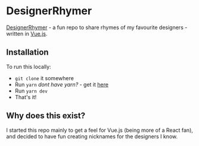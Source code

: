 # DesignerRhymer

[DesignerRhymer](https://jonshort.github.io/DesignerRhymer/#/) - a fun repo to share rhymes of my favourite designers - written in [Vue.js](https://vuejs.org/).

## Installation
To run this locally:

- `git clone` it somewhere
- Run `yarn` _dont have yarn?_ - get it [here](https://yarnpkg.com/en/)
- Run `yarn dev`
- That's it!

## Why does this exist?
I started this repo mainly to get a feel for Vue.js (being more of a React fan), and decided to have fun creating nicknames for the designers I know.